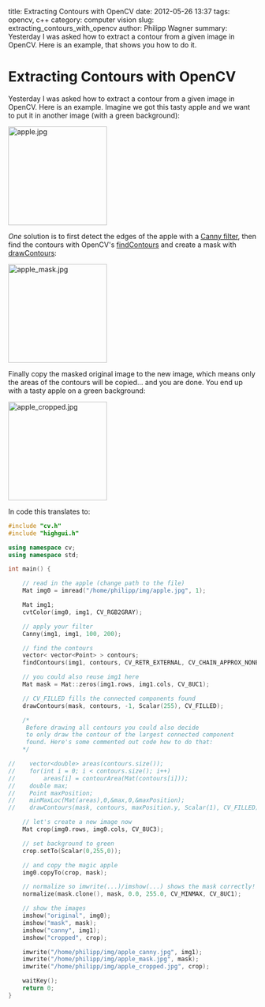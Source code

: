 title: Extracting Contours with OpenCV
date: 2012-05-26 13:37
tags: opencv, c++
category: computer vision
slug: extracting_contours_with_opencv
author: Philipp Wagner
summary: Yesterday I was asked how to extract a contour from a given image in OpenCV. Here is an example, that shows you how to do it.

# Extracting Contours with OpenCV #

Yesterday I was asked how to extract a contour from a given image in OpenCV. Here is an example. Imagine we got this tasty apple and we want to put it in another image (with a green background):

<img src="/static/images/blog/extracting_contours_with_opencv/apple.jpg" width="200" class="mediacenter" alt="apple.jpg" />

*One* solution is to first detect the edges of the apple with a [Canny filter](http://en.wikipedia.org/wiki/Canny_edge_detector), then find the contours with OpenCV's [findContours](http://opencv.willowgarage.com/documentation/cpp/structural_analysis_and_shape_descriptors.html#cv-findcontours) and create a mask with [drawContours](http://opencv.willowgarage.com/documentation/cpp/structural_analysis_and_shape_descriptors.html#cv-drawcontours):

<img src="/static/images/blog/extracting_contours_with_opencv/apple_mask.jpg" width="200" class="mediacenter" alt="apple_mask.jpg" />

Finally copy the masked original image to the new image, which means only the areas of the contours will be copied... and you are done. You end up with a tasty apple on a green background:

<img src="/static/images/blog/extracting_contours_with_opencv/apple_cropped.jpg" width="200" class="mediacenter" alt="apple_cropped.jpg" />

In code this translates to:

```cpp
#include "cv.h"
#include "highgui.h"

using namespace cv;
using namespace std;

int main() {

    // read in the apple (change path to the file)
    Mat img0 = imread("/home/philipp/img/apple.jpg", 1);

    Mat img1;
    cvtColor(img0, img1, CV_RGB2GRAY);

    // apply your filter
    Canny(img1, img1, 100, 200);

    // find the contours
    vector< vector<Point> > contours;
    findContours(img1, contours, CV_RETR_EXTERNAL, CV_CHAIN_APPROX_NONE);

    // you could also reuse img1 here
    Mat mask = Mat::zeros(img1.rows, img1.cols, CV_8UC1);

    // CV_FILLED fills the connected components found
    drawContours(mask, contours, -1, Scalar(255), CV_FILLED);

    /*
     Before drawing all contours you could also decide
     to only draw the contour of the largest connected component
     found. Here's some commented out code how to do that:
    */

//    vector<double> areas(contours.size());
//    for(int i = 0; i < contours.size(); i++)
//        areas[i] = contourArea(Mat(contours[i]));
//    double max;
//    Point maxPosition;
//    minMaxLoc(Mat(areas),0,&max,0,&maxPosition);
//    drawContours(mask, contours, maxPosition.y, Scalar(1), CV_FILLED);

    // let's create a new image now
    Mat crop(img0.rows, img0.cols, CV_8UC3);

    // set background to green
    crop.setTo(Scalar(0,255,0));

    // and copy the magic apple
    img0.copyTo(crop, mask);

    // normalize so imwrite(...)/imshow(...) shows the mask correctly!
    normalize(mask.clone(), mask, 0.0, 255.0, CV_MINMAX, CV_8UC1);

    // show the images
    imshow("original", img0);
    imshow("mask", mask);
    imshow("canny", img1);
    imshow("cropped", crop);

    imwrite("/home/philipp/img/apple_canny.jpg", img1);
    imwrite("/home/philipp/img/apple_mask.jpg", mask);
    imwrite("/home/philipp/img/apple_cropped.jpg", crop);

    waitKey();
    return 0;
}
```
